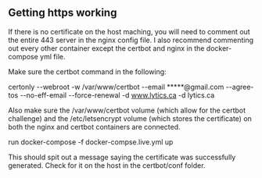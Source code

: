 ## Getting https working
If there is no certificate on the host maching, you will need to comment out the entire 443 server in the nginx config file. I also recommend commenting out every other container except the certbot and nginx in the docker-compose yml file.

Make sure the certbot command in the following:

certonly --webroot -w /var/www/certbot --email *****@gmail.com --agree-tos --no-eff-email --force-renewal -d www.lytics.ca -d lytics.ca

Also make sure the /var/www/certbot volume (which allow for the certbot challenge) and the /etc/letsencrypt volume (which stores the certificate) on both the nginx and certbot containers are connected.

run docker-compose -f docker-compse.live.yml up

This should spit out a message saying the certificate was successfully generated. Check for it on the host in the certbot/conf folder.

